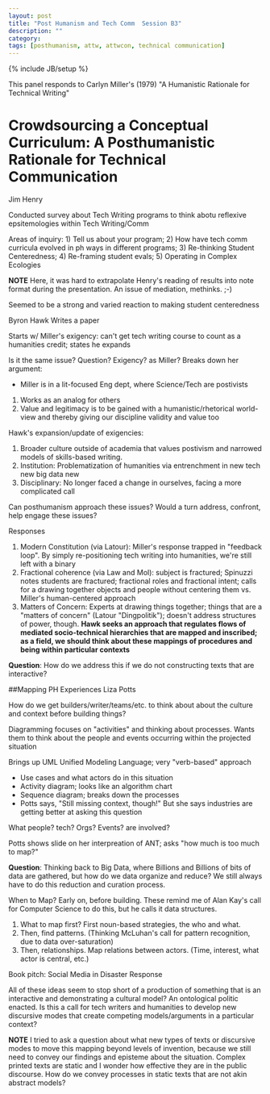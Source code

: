 ```yaml
---
layout: post
title: "Post Humanism and Tech Comm  Session B3"
description: ""
category: 
tags: [posthumanism, attw, attwcon, technical communication]
---
```

{% include JB/setup %}

This panel responds to Carlyn Miller's (1979) "A Humanistic Rationale for Technical Writing"

# Crowdsourcing a Conceptual Curriculum: A Posthumanistic Rationale for Technical Communication

Jim Henry

Conducted survey about Tech Writing programs to think abotu reflexive epsitemologies within Tech Writing/Comm

Areas of inquiry: 1) Tell us about your program; 2) How have tech comm curricula evolved in ph ways in different programs; 3) Re-thinking Student Centeredness; 4) Re-framing student evals; 5) Operating in Complex Ecologies

**NOTE** Here, it was hard to extrapolate Henry's reading of results into note format during the presentation. An issue of mediation, methinks. ;-)

Seemed to be a strong and varied reaction to making student centeredness

Byron Hawk
Writes a paper

Starts w/ Miller's exigency: can't get tech writing course to count as a humanities credit; states he expands

Is it the same issue? Question? Exigency? as Miller? Breaks down her argument:
- Miller is in a lit-focused Eng dept, where Science/Tech are postivists

1. Works as an analog for others
2. Value and legitimacy is to be gained with a humanistic/rhetorical world-view and thereby giving our discipline validity and value too

Hawk's expansion/update of exigencies:
1. Broader culture outside of academia that values postivism and narrowed models of skills-based writing.
2. Institution: Problematization of humanities via entrenchment in new tech new big data new 
3. Disciplinary: No longer faced a change in ourselves, facing a more complicated call

Can posthumanism approach these issues? Would a turn address, confront, help engage these issues?

Responses

1. Modern Constitution (via Latour): Miller's response trapped in "feedback loop". By simply re-positioning tech writing into humanities, we're still left with a binary
2. Fractional coherence (via Law and Mol): subject is fractured; Spinuzzi notes students are fractured; fractional roles and fractional intent; calls for a drawing together objects and people without centering them vs. Miller's human-centered approach
3. Matters of Concern: Experts at drawing things together; things that are a "matters of concern" (Latour "Dingpolitik"); doesn't address structures of power, though. **Hawk seeks an approach that regulates flows of mediated socio-technical hierarchies that are mapped and inscribed; as a field, we should think about these mappings of procedures and being within particular contexts**

**Question**: How do we address this if we do not constructing texts that are interactive?

##Mapping PH Experiences
Liza Potts

How do we get builders/writer/teams/etc. to think about about the culture and context before building things?

Diagramming focuses on "activities" and thinking about processes. Wants them to think about the people and events occurring within the projected situation

Brings up UML Unified Modeling Language; very "verb-based" approach
- Use cases and what actors do in this situation
- Activity diagram; looks like an algorithm chart
- Sequence diagram; breaks down the processes
- Potts says, "Still missing context, though!" But she says industries are getting better at asking this question

What people? tech? Orgs? Events? are involved?

Potts shows slide on her interpreation of ANT; asks "how much is too much to map?"

**Question**: Thinking back to Big Data, where Billions and Billions of bits of data are gathered, but how do we data organize and reduce? We still always have to do this reduction and curation process.

When to Map? Early on, before building. These remind me of Alan Kay's call for Computer Science to do this, but he calls it data structures.

1. What to map first? First noun-based strategies, the who and what.
2. Then, find patterns. (Thinking McLuhan's call for pattern recognition, due to data over-saturation)
3. Then, relationships. Map relations between actors. (Time, interest, what actor is central, etc.)

Book pitch: Social Media in Disaster Response

All of these ideas seem to stop short of a production of something that is an interactive and demonstrating a cultural model? An ontological politic enacted. Is this a call for tech writers and humanities to develop new discursive modes that create competing models/arguments in a particular context?

**NOTE** I tried to ask a question about what new types of texts or discursive modes to move this mapping beyond levels of invention, because we still need to convey our findings and episteme about the situation. Complex printed texts are static and I wonder how effective they are in the public discourse. How do we convey processes in static texts that are not akin abstract models?
